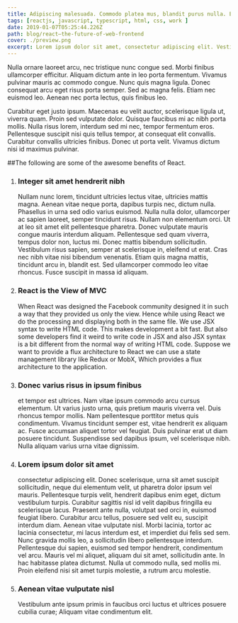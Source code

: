 ```yaml
---
title: Adipiscing malesuada. Commodo platea mus, blandit purus nulla. Eu hac.
tags: [reactjs, javascript, typescript, html, css, work ]
date: 2019-01-07T05:25:44.226Z
path: blog/react–the-future-of-web-frontend
cover: ./preview.png
excerpt: Lorem ipsum dolor sit amet, consectetur adipiscing elit. Vestibulum nisl ipsum, laoreet at aliquet id, auctor ac metus. Aliquam et blandit dui, eget euismod felis. Aliquam fringilla hendrerit neque, non pellentesque orci feugiat id. Cras id eros purus. Mauris aliquam finibus mauris ac dictum. Vestibulum elit massa, luctus nec pulvinar ut, tincidunt eu sem. Donec eu elementum libero, bibendum aliquet ipsum. Fusce arcu dui, dignissim vitae gravida eu, gravida sed dolor.
---
```


Nulla ornare laoreet arcu, nec tristique nunc congue sed. Morbi finibus ullamcorper efficitur. Aliquam dictum ante in leo porta fermentum. Vivamus pulvinar mauris ac commodo congue. Nunc quis magna ligula. Donec consequat arcu eget risus porta semper. Sed ac magna felis. Etiam nec euismod leo. Aenean nec porta lectus, quis finibus leo.

Curabitur eget justo ipsum. Maecenas eu velit auctor, scelerisque ligula ut, viverra quam. Proin sed vulputate dolor. Quisque faucibus mi ac nibh porta mollis. Nulla risus lorem, interdum sed mi nec, tempor fermentum eros. Pellentesque suscipit nisi quis tellus tempor, at consequat elit convallis. Curabitur convallis ultricies finibus. Donec ut porta velit. Vivamus dictum nisi id maximus pulvinar.

##The following are some of the awesome benefits of React.

1. ### Integer sit amet hendrerit nibh

    Nullam nunc lorem, tincidunt ultricies lectus vitae, ultricies mattis magna. Aenean vitae neque porta, dapibus turpis nec, dictum nulla. Phasellus in urna sed odio varius euismod. Nulla nulla dolor, ullamcorper ac sapien laoreet, semper tincidunt risus. Nullam non elementum orci. Ut at leo sit amet elit pellentesque pharetra. Donec vulputate mauris congue mauris interdum aliquam. Pellentesque sed quam viverra, tempus dolor non, luctus mi. Donec mattis bibendum sollicitudin. Vestibulum risus sapien, semper at scelerisque in, eleifend ut erat. Cras nec nibh vitae nisi bibendum venenatis. Etiam quis magna mattis, tincidunt arcu in, blandit est. Sed ullamcorper commodo leo vitae rhoncus. Fusce suscipit in massa id aliquam.

2. ### React is the View of MVC

    When React was designed the Facebook community designed it in such a way that they provided us only the view. Hence while using React we do the processing and displaying both in the same file. We use JSX syntax to write HTML code. This makes development a bit fast. But also some developers find it weird to write code in JSX and also JSX syntax is a bit different from the normal way of writing HTML code. Suppose we want to provide a flux architecture to React we can use a state management library like Redux or MobX, Which provides a flux architecture to the application.

3. ### Donec varius risus in ipsum finibus

    et tempor est ultrices. Nam vitae ipsum commodo arcu cursus elementum. Ut varius justo urna, quis pretium mauris viverra vel. Duis rhoncus tempor mollis. Nam pellentesque porttitor metus quis condimentum. Vivamus tincidunt semper est, vitae hendrerit ex aliquam ac. Fusce accumsan aliquet tortor vel feugiat. Duis pulvinar erat ut diam posuere tincidunt. Suspendisse sed dapibus ipsum, vel scelerisque nibh. Nulla aliquam varius urna vitae dignissim.

4. ### Lorem ipsum dolor sit amet

    consectetur adipiscing elit. Donec scelerisque, urna sit amet suscipit sollicitudin, neque dui elementum velit, ut pharetra dolor ipsum vel mauris. Pellentesque turpis velit, hendrerit dapibus enim eget, dictum vestibulum turpis. Curabitur sagittis nisl id velit dapibus fringilla eu scelerisque lacus. Praesent ante nulla, volutpat sed orci in, euismod feugiat libero. Curabitur arcu tellus, posuere sed velit eu, suscipit interdum diam. Aenean vitae vulputate nisl. Morbi lacinia, tortor ac lacinia consectetur, mi lacus interdum est, et imperdiet dui felis sed sem. Nunc gravida mollis leo, a sollicitudin libero pellentesque interdum. Pellentesque dui sapien, euismod sed tempor hendrerit, condimentum vel arcu. Mauris vel mi aliquet, aliquam dui sit amet, sollicitudin ante. In hac habitasse platea dictumst. Nulla ut commodo nulla, sed mollis mi. Proin eleifend nisi sit amet turpis molestie, a rutrum arcu molestie.

5. ### Aenean vitae vulputate nisl

    Vestibulum ante ipsum primis in faucibus orci luctus et ultrices posuere cubilia curae; Aliquam vitae condimentum elit.
